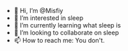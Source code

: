 - 👋 Hi, I’m @Misfiy
- 👀 I’m interested in sleep
- 🌱 I’m currently learning what sleep is
- 💞️ I’m looking to collaborate on sleep
- 📫 How to reach me: You don't.

<!---
Misfiy/Misfiy is a ✨ special ✨ repository because its `README.md` (this file) appears on your GitHub profile.
You can click the Preview link to take a look at your changes.
--->
